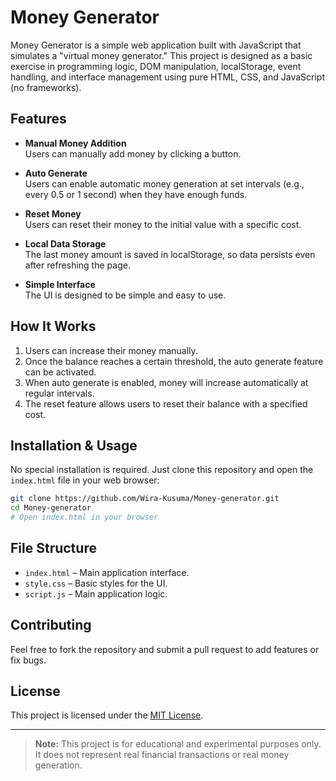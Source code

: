 # Money Generator

Money Generator is a simple web application built with JavaScript that simulates a "virtual money generator." This project is designed as a basic exercise in programming logic, DOM manipulation, localStorage, event handling, and interface management using pure HTML, CSS, and JavaScript (no frameworks).

## Features

- **Manual Money Addition**  
  Users can manually add money by clicking a button.

- **Auto Generate**  
  Users can enable automatic money generation at set intervals (e.g., every 0.5 or 1 second) when they have enough funds.

- **Reset Money**  
  Users can reset their money to the initial value with a specific cost.

- **Local Data Storage**  
  The last money amount is saved in localStorage, so data persists even after refreshing the page.

- **Simple Interface**  
  The UI is designed to be simple and easy to use.

## How It Works

1. Users can increase their money manually.
2. Once the balance reaches a certain threshold, the auto generate feature can be activated.
3. When auto generate is enabled, money will increase automatically at regular intervals.
4. The reset feature allows users to reset their balance with a specified cost.

## Installation & Usage

No special installation is required. Just clone this repository and open the `index.html` file in your web browser:

```bash
git clone https://github.com/Wira-Kusuma/Money-generator.git
cd Money-generator
# Open index.html in your browser
```

## File Structure

- `index.html` – Main application interface.
- `style.css` – Basic styles for the UI.
- `script.js` – Main application logic.

## Contributing

Feel free to fork the repository and submit a pull request to add features or fix bugs.

## License

This project is licensed under the [MIT License](LICENSE).

---

> **Note:** This project is for educational and experimental purposes only. It does not represent real financial transactions or real money generation.